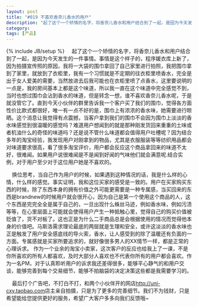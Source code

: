 ```yaml
---
layout: post
title: "#019 不喜欢香奈儿香水的用户"
description: "起了这个一个矫情的名字，将香奈儿香水和用户结合到了一起，是因为今天发生的一件事情。事情是这个样子的，程序媛衣库上新了，因为拍摄宣传照的原因，我将一大袋的围巾拿回了自己家里进行拍照，我把围巾拿到了家里，就放到了衣柜里"
category: 
tags: [产品]
---
```

{% include JB/setup %}
&nbsp;&nbsp;&nbsp;&nbsp;起了这个一个矫情的名字，将香奈儿香水和用户结合到了一起，是因为今天发生的一件事情。事情是这个样子的，程序媛衣库上新了，因为拍摄宣传照的原因，我将一大袋的围巾拿回了自己家里进行拍照，我把围巾拿到了家里，就放到了衣柜里，我有一个习惯就是不定期的往衣柜里喷香水，完全是出于女人爱美的需要，当然放进去后我可能也在衣柜里喷了点香水，这里要说明的一点是，我的房间基本上都是这个味道，所以我一直在这个味道中完全感觉不到，当时也想过围巾会沾到香水的味道，但是转念一想，谁不喜欢香奈儿香水呢，于是就没管它了。直到今天小伙伴的群里告诉我一个客户买了我们的围巾，觉得各方面性价比款式都很好，唯一有一点不好的是，围巾上有浓浓的香水味，她需要进行晾晒。这个消息让我觉得有点震撼，当客户拿到我们的围巾不会因为围巾上淡淡的香水味感觉到很温暖的感觉吗？难道用户想闻到的就是那种刚发货回来重重的土味或者机油什么的奇怪的味道吗？还是说不管什么味道都会值得用户吐槽呢？因为结合多年的淘宝经验，我发现用户对刚拿到的物品，尤其是衣服服装等等纺织用品都会对味道要求很高，看了很多淘宝评价，用户都会反应这个商品拿回来的味道不太好，很难闻。如果用户说很难闻是不是闻到好闻的气味他们就会满意呢.结合实例，对于用户至少对于这位用户她是不喜欢的。

&nbsp;&nbsp;&nbsp;&nbsp;换位思考，当自己作为用户的时候，如果遇到这种情况的话，我是什么样的心情，什么样的感觉。事实证明，我和这位买家的感受是一致的。用户在买家购买东西的时候，除了东西本身的拥有价值之外可能更需要是一种专属感，当买回来的东西是brandnew的时候用户就会很开心，因为自己是第一个使用这个商品的人，这个东西是完完全全是属于自己的，一旦出现什么蛛丝马迹，例如香水味，例如污渍等等，在心里层面上可能就会使得用户产生一种抵触心里，觉得自己的购买价值被贬值了，货不对板了。这也正是为什么二手商品总是会根据使用的情况而觉得他本身的价值吧。马斯洛需求理论最底的两层就是生理和安全，或许这淡淡的香水味也正是触发了用户安全感底线的导火索，香水，让人感受到的除了温暖还有负面的一方面。专属感就是买家所要追求的，就好像很多男人的XX情节一样，都是正常的心理诉求。
作为一个业余的淘宝小卖家，这次客户的反应也给我上了一课，不是你所喜欢的所有人都喜欢，及时大部分人喜欢也不代表你所有的用户都会喜欢。作为一名PM，对于认真聆听用户的诉求我还差得很多，能够平心静气的和用户交谈，能够完善到每个交易细节，能够不拍脑袋的决定决策这些都是我需要学习的。

&nbsp;&nbsp;&nbsp;&nbsp;最后打个广告吧，不打白不打，和两个小伙伴开的网店<a href="uni-cxy.taobao.com">http://uni-cxy.taobao.com</a>店主亲自拍摄，只是为了更多的完善细节。我们不为钱财，只是希望能给您提供更好的服务，希望广大客户多多向我们反馈哦~